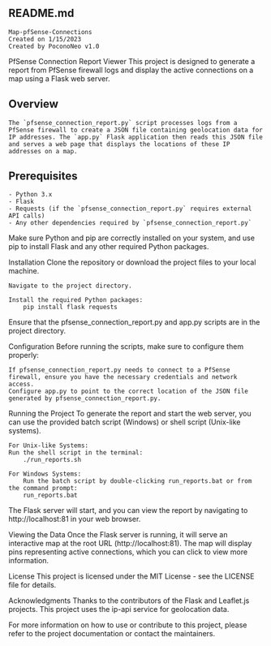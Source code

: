 ## README.md
	Map-pfSense-Connections
	Created on 1/15/2023
	Created by PoconoNeo v1.0

PfSense Connection Report Viewer
  This project is designed to generate a report from PfSense firewall logs and display the active connections on a map using a Flask web server.
  
## Overview

	The `pfsense_connection_report.py` script processes logs from a PfSense firewall to create a JSON file containing geolocation data for IP addresses. The `app.py` Flask application then reads this JSON file and serves a web page that displays the locations of these IP addresses on a map.

## Prerequisites

	- Python 3.x
	- Flask
	- Requests (if the `pfsense_connection_report.py` requires external API calls)
	- Any other dependencies required by `pfsense_connection_report.py`

Make sure Python and pip are correctly installed on your system, and use pip to install Flask and any other required Python packages.

Installation
	Clone the repository or download the project files to your local machine.

	Navigate to the project directory.

	Install the required Python packages:
		pip install flask requests

Ensure that the pfsense_connection_report.py and app.py scripts are in the project directory.

Configuration
	Before running the scripts, make sure to configure them properly:

	If pfsense_connection_report.py needs to connect to a PfSense firewall, ensure you have the necessary credentials and network access.
	Configure app.py to point to the correct location of the JSON file generated by pfsense_connection_report.py.

Running the Project
	To generate the report and start the web server, you can use the provided batch script (Windows) or shell script (Unix-like systems).

	For Unix-like Systems:
	Run the shell script in the terminal:
		./run_reports.sh

	For Windows Systems:
		Run the batch script by double-clicking run_reports.bat or from the command prompt:
		run_reports.bat

The Flask server will start, and you can view the report by navigating to http://localhost:81 in your web browser.

Viewing the Data
	Once the Flask server is running, it will serve an interactive map at the root URL (http://localhost:81). The map will display pins representing active connections, which you can click to view more information.

License
	This project is licensed under the MIT License - see the LICENSE file for details.

Acknowledgments
	Thanks to the contributors of the Flask and Leaflet.js projects.
	This project uses the ip-api service for geolocation data.

For more information on how to use or contribute to this project, please refer to the project documentation or contact the maintainers.
